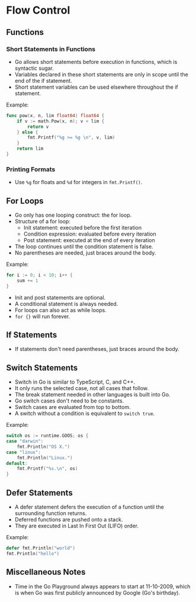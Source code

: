 # Flow Control

## Functions

### Short Statements in Functions
- Go allows short statements before execution in functions, which is syntactic sugar.
- Variables declared in these short statements are only in scope until the end of the if statement.
- Short statement variables can be used elsewhere throughout the if statement.

Example:
```go
func pow(x, n, lim float64) float64 {
    if v := math.Pow(x, n); v < lim {
        return v
    } else {
        fmt.Printf("%g >= %g \n", v, lim)
    }
    return lim
}
```

### Printing Formats
- Use `%g` for floats and `%d` for integers in `fmt.Printf()`.

## For Loops

- Go only has one looping construct: the for loop.
- Structure of a for loop:
  - Init statement: executed before the first iteration
  - Condition expression: evaluated before every iteration
  - Post statement: executed at the end of every iteration
- The loop continues until the condition statement is false.
- No parentheses are needed, just braces around the body.

Example:
```go
for i := 0; i < 10; i++ {
    sum += 1
}
```

- Init and post statements are optional.
- A conditional statement is always needed.
- For loops can also act as while loops.
- `for {}` will run forever.

## If Statements

- If statements don't need parentheses, just braces around the body.

## Switch Statements

- Switch in Go is similar to TypeScript, C, and C++.
- It only runs the selected case, not all cases that follow.
- The break statement needed in other languages is built into Go.
- Go switch cases don't need to be constants.
- Switch cases are evaluated from top to bottom.
- A switch without a condition is equivalent to `switch true`.

Example:
```go
switch os := runtime.GOOS; os {
case "darwin":
    fmt.Println("OS X.")
case "linux":
    fmt.Println("Linux.")
default:
    fmt.Printf("%s.\n", os)
}
```

## Defer Statements

- A defer statement defers the execution of a function until the surrounding function returns.
- Deferred functions are pushed onto a stack.
- They are executed in Last In First Out (LIFO) order.

Example:
```go
defer fmt.Println("world")
fmt.Println("hello")
```

## Miscellaneous Notes

- Time in the Go Playground always appears to start at 11-10-2009, which is when Go was first publicly announced by Google (Go's birthday).